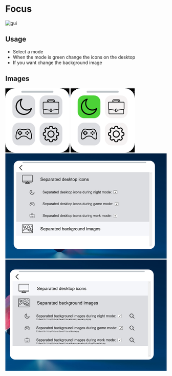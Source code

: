 # Focus
![gui](https://github.com/kapasifulop/Focus/blob/main/imgs/anim1.gif?raw=true)
## Usage
  * Select a mode
  * When the mode is green change the icons on the desktop
  * If you want change the background image
## Images
![gui](https://github.com/kapasifulop/Focus/blob/main/imgs/1.png?raw=true)
![gui](https://github.com/kapasifulop/Focus/blob/main/imgs/2.png?raw=true)
![gui](https://github.com/kapasifulop/Focus/blob/main/imgs/3.png?raw=true)
![gui](https://github.com/kapasifulop/Focus/blob/main/imgs/4.png?raw=true)
